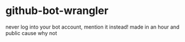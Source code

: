# github-bot-wrangler
never log into your bot account, mention it instead! made in an hour and public cause why not
